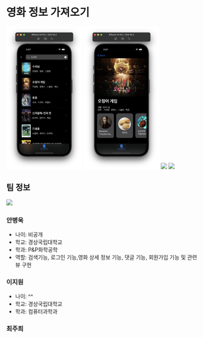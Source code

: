 # 영화 정보 가져오기
<p float="left">
<img src="./image%20source/dazabaSearch.png" width="200"/>
<img src="./image%20source/dazabadetailView.png" width="200"/>
<img src="./image%20source/dazabadetailView01.png" width="200"/>
<img src="./image%20source/dazabadetailView02.png" width="200"/>
</p>

## 팀 정보

<img
  src="https://github.com/ProjectInTheClass/USG_2023_intermediate_group1/blob/main/image%20source/abw%20profile%20image.jpg?raw=true"
  height="90"
/>
### 안병욱
- 나이: 비공개
- 학교: 경상국립대학교
- 학과: P&P화학공학 
- 역할: 검색기능, 로그인 기능,영화 상세 정보 기능, 댓글 기능, 회원가입 기능 및 관련 뷰 구현

### 이지원
- 나이: ^^
- 학교: 경상국립대학교
- 학과: 컴퓨터과학과

### 최주희
